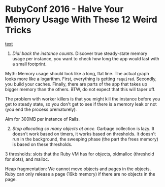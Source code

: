 # RubyConf 2016 - Halve Your Memory Usage With These 12 Weird Tricks
[text](http://www.youtube.com/watch?v=kZcqyuPeDao)

1. *Dial back the instance counts.* Discover true steady-state memory usage per instance, you want to check how long the app would last with a small footprint.

Myth: Memory usage should look like a long, flat line. The actual graph looks more like a logarithm. First, everything is getting `required`. Secondly, you build your caches. Finally, there are parts of the app that takes up bigger memory than the others. BTW, do not expect that this will taper off.

The problem with worker killers is that you might kill the instance before you get to steady state, so you don't get to see if there is a memory leak or not (you end the process prematurely).

Aim for 300MB per instance of Rails.

2. *Stop allocating so many objects at once.* Garbage collection is lazy. It doesn't work based on timers, it works based on thresholds. It doesn't run in the background, the sweeping phase (the part the frees memory) is based on these thresholds.

3 thresholds: slots that the Ruby VM has for objects, oldmalloc (threshold for slots), and malloc.

Heap fragmentation: We cannot move objects and pages in the objects. Ruby can only release a page (16kb memory) if there are no objects in the page.
